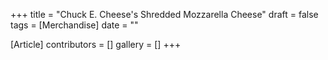 +++
title = "Chuck E. Cheese's Shredded Mozzarella Cheese"
draft = false
tags = [Merchandise]
date = ""

[Article]
contributors = []
gallery = []
+++